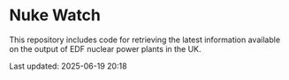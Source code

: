 # Nuke Watch

This repository includes code for retrieving the latest information available on the output of EDF nuclear power plants in the UK.

Last updated: 2025-06-19 20:18